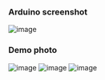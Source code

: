### Arduino screenshot
![image](https://github.com/user-attachments/assets/99cc93ac-071b-4a2b-9a8b-257fcb01ceab)
### Demo photo
![image](https://github.com/user-attachments/assets/346cbe2d-d482-43b4-9c1d-c0a26866e7df)
![image](https://github.com/user-attachments/assets/62f019b4-c6f9-4b9e-85bf-cbd1b2c88b47)
![image](https://github.com/user-attachments/assets/df727039-372d-47a6-94c5-06c397b4ad2a)
